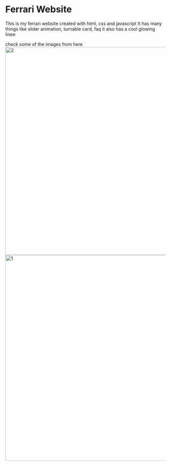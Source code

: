 # Ferrari Website
This is my ferrari website created with html, css and javascript 
It has many things like slider animation, turnable card, faq
it also has a cool glowing linee

check some of the images from here
<img width="1335" height="653" alt="2" src="https://github.com/user-attachments/assets/16788527-8530-464b-8b4d-97ee8902b4c0" />
<img width="1347" height="646" alt="1" src="https://github.com/user-attachments/assets/aa90d191-9639-4afa-8f95-a5a0e7ecc4b2" />
